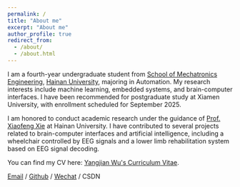 ```yaml
---
permalink: /
title: "About me"
excerpt: "About me"
author_profile: true
redirect_from: 
  - /about/
  - /about.html
---
```


I am a fourth-year undergraduate student from [School of Mechatronics Engineering](https://smee.hainanu.edu.cn/), [Hainan University](https://www.hainanu.edu.cn/), majoring in Automation. My research interests include machine learning, embedded systems, and brain-computer interfaces. I have been recommended for postgraduate study at Xiamen University, with enrollment scheduled for September 2025.

I am honored to conduct academic research under the guidance of [Prof. Xiaofeng Xie](https://smee.hainanu.edu.cn/info/1025/1251.htm) at Hainan University. I have contributed to several projects related to brain-computer interfaces and artificial intelligence, including a wheelchair controlled by EEG signals and a lower limb rehabilitation system based on EEG signal decoding.

You can find my CV here: [Yangjian Wu's Curriculum Vitae](../assets/Curriculum_Vitae.pdf).

[Email](mailto:yangjian.wu@163.com) / [Github](https://github.com/Jett-Wu) / [Wechat](../image/wechat.jpg) / CSDN
